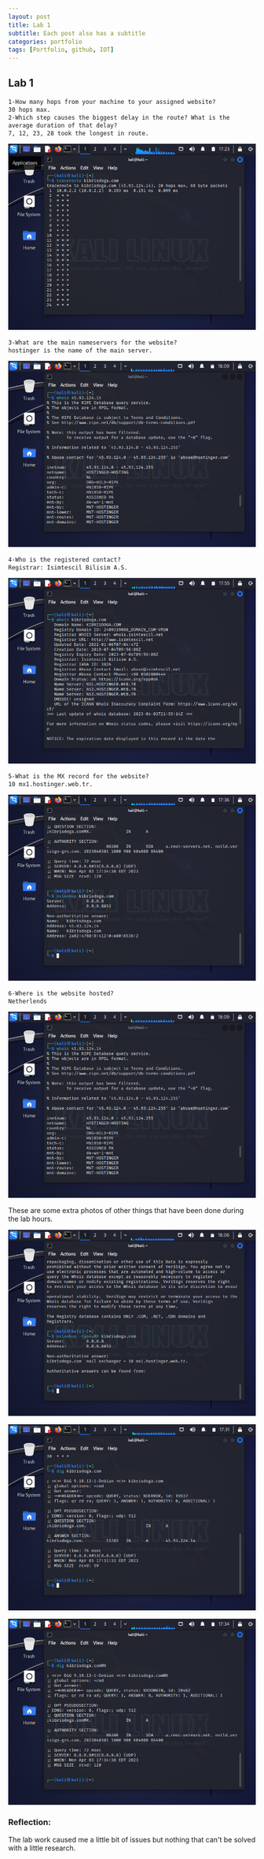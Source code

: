 ```yaml
---
layout: post
title: Lab 1 
subtitle: Each post also has a subtitle
categories: portfolio
tags: [Portfolio, github, IOT]
---
```


## Lab 1
```
1-How many hops from your machine to your assigned website?
30 hops max.
2-Which step causes the biggest delay in the route? What is the average duration of that delay?
7, 12, 23, 28 took the longest in route.  
```
![datacamp certification](/assets/images/banners/lab1/1.png)

```
3-What are the main nameservers for the website?
hostinger is the name of the main server. 
```
![datacamp certification](/assets/images/banners/lab1/7.png)
```
4-Who is the registered contact?
Registrar: Isimtescil Bilisim A.S.
```
![datacamp certification](/assets/images/banners/lab1/5.png)

```
5-What is the MX record for the website?
10 mx1.hostinger.web.tr.
```
![datacamp certification](/assets/images/banners/lab1/4.png)

```
6-Where is the website hosted?
Netherlends
```
![datacamp certification](/assets/images/banners/lab1/7.png)

These are some extra photos of other things that have been done during the lab hours.

![datacamp certification](/assets/images/banners/lab1/6.png)

![datacamp certification](/assets/images/banners/lab1/2.png)

![datacamp certification](/assets/images/banners/lab1/3.png)

### Reflection:
The lab work caused me a little bit of issues but nothing that can't be solved with a little research.
